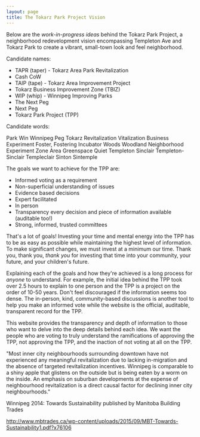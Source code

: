 ```yaml
---
layout: page
title: The Tokarz Park Project Vision
---
```


Below are the _work-in-progress ideas_ behind the Tokarz Park Project, a neighborhood redevelopment vision encompassing Templeton Ave and Tokarz Park to create a vibrant, small-town look and feel neighborhood.

Candidate names:

* TAPR (taper) - Tokarz Area Park Revitalization
* Cash CoW
* TAIP (tape) - Tokarz Area Improvement Project
* Tokarz Business Improvement Zone (TBIZ)
* WIP (whip) - Winnipeg Improving Parks
* The Next Peg
* Next Peg
* Tokarz Park Project (TPP)

Candidate words:

Park
Win
Winnipeg
Peg
Tokarz
Revitalization
Vitalization
Business
Experiment
Foster, Fostering
Incubator
Woods
Woodland
Neighborhood
Experiment
Zone
Area
Greenspace
Quiet
Templeton
Sinclair
Templeton-Sinclair
Templeclair
Sinton
Sintemple

The goals we want to achieve for the TPP are:

* Informed voting as a requirement
* Non-superficial understanding of issues
* Evidence based decisions
* Expert facilitated
* In person
* Transparency every decision and piece of information available (auditable too!)
* Strong, informed, trusted committees

That's a lot of goals! Investing your time and mental energy into the TPP has to be as easy as possible while maintaining the highest level of information. To make significant changes, we must invest at a minimum our time. Thank you, thank you, _thank you_ for investing that time into your community, your future, and your children's future.

Explaining each of the goals and how they're achieved is a long process for _anyone_ to understand. For example, the initial idea behind the TPP took over 2.5 hours to explain to one person and the TPP is a project on the order of 10-50 years. Don't feel discouraged if the information seems too dense. The in-person, kind, community-based discussions is another tool to help you make an informed vote while the website is the official, auditable, transparent record for the TPP.

This website provides the transparency and depth of information to those who want to delve into the deep details behind each idea. We want the people who are voting to truly understand the ramifications of approving the TPP, not approving the TPP, and the inaction of not voting at all on the TPP.

"Most inner city neighbourhoods surrounding downtown have not experienced any meaningful revitalization due to lacking in-migration and the absence of targeted revitalization incentives. Winnipeg is comparable to a shiny apple that glistens on the outside but is being eaten by a worm on the inside. An emphasis on suburban developments at the expense of neighbourhood revitalization is a direct causal factor for declining inner city neighbourhoods."

Winnipeg 2014: Towards Sustainability published by Manitoba Building Trades

http://www.mbtrades.ca/wp-content/uploads/2015/09/MBT-Towards-Sustainability1.pdf?x76106
